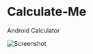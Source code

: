 # Calculate-Me
Android Calculator

![Screenshot](https://user-images.githubusercontent.com/37884954/96636225-a94c4e00-1325-11eb-9ecd-a44984167b8e.jpg)
